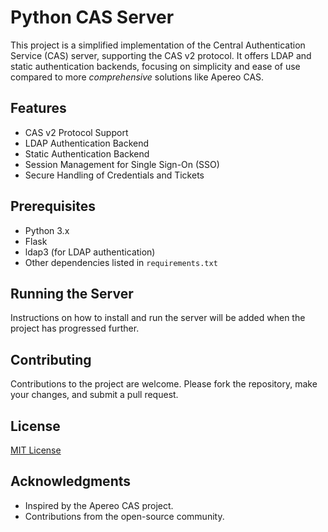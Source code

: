 # Python CAS Server

This project is a simplified implementation of the Central Authentication 
Service (CAS) server, supporting the CAS v2 protocol. It offers LDAP and static 
authentication backends, focusing on simplicity and ease of use compared to more 
_comprehensive_ solutions like Apereo CAS.

## Features

- CAS v2 Protocol Support
- LDAP Authentication Backend
- Static Authentication Backend
- Session Management for Single Sign-On (SSO)
- Secure Handling of Credentials and Tickets

## Prerequisites

- Python 3.x
- Flask
- ldap3 (for LDAP authentication)
- Other dependencies listed in `requirements.txt`

## Running the Server

Instructions on how to install and run the server will be added when the project
has progressed further.

## Contributing

Contributions to the project are welcome. Please fork the repository, make your changes, and submit a pull request.

## License

[MIT License](https://chat.openai.com/c/LICENSE)

## Acknowledgments

* Inspired by the Apereo CAS project.
* Contributions from the open-source community.
